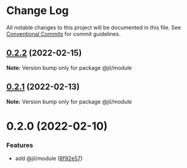 # Change Log

All notable changes to this project will be documented in this file.
See [Conventional Commits](https://conventionalcommits.org) for commit guidelines.

## [0.2.2](https://github.com/jiljs/jil/compare/@jil/module@0.2.1...@jil/module@0.2.2) (2022-02-15)

**Note:** Version bump only for package @jil/module





## [0.2.1](https://github.com/jiljs/jil/compare/@jil/module@0.2.0...@jil/module@0.2.1) (2022-02-13)

**Note:** Version bump only for package @jil/module





# 0.2.0 (2022-02-10)


### Features

* add @jil/module ([8f92e57](https://github.com/jiljs/jil/commit/8f92e570368a014b24d38af262ffbaddd6824d6e))
